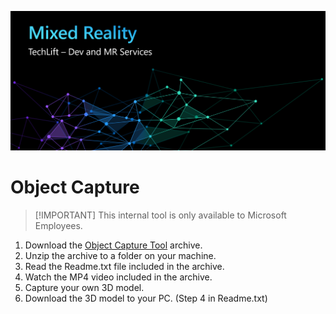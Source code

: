 ![Dev Track Banner](Images/MRTL-DevBanner.png)

# Object Capture

> [!IMPORTANT] This internal tool is only available to Microsoft Employees.

1. Download the [Object Capture Tool](https://microsoft.sharepoint.com/:f:/t/MRTechLift/EtKMVegPax1JocUmVAvPrDUBHNv5qTOjqJO3kX8x9rozRQ?e=xGiuQl) archive.
1. Unzip the archive to a folder on your machine.
1. Read the Readme.txt file included in the archive.
1. Watch the MP4 video included in the archive.
1. Capture your own 3D model.
1. Download the 3D model to your PC. (Step 4 in Readme.txt)
